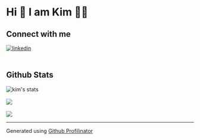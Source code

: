 <!-- <div>
<img src="https://rishavanand.github.io/static/images/greetings.gif" align="center" style="width: 60%" />
</div>  -->

# Hi 👋 I am Kim 👨‍💻

<!-- ### <div>- 💼 [Portfolio](https://kimfom01.github.io/portfolio/) </div>   -->
<!-- ### <div>- 📜 [Resume](https://kimfom01.github.io/resume/Kim_Fom_Resume.pdf) </div> -->

## Connect with me  
<div>
  <!-- <a href="https://github.com/kimfom01" target="_blank">
  <img src=https://img.shields.io/badge/github-%2324292e.svg?&style=for-the-badge&logo=github&logoColor=white alt=github style="margin-bottom: 5px;" />
  </a>
  <a href="https://twitter.com/kimographie" target="_blank">
  <img src=https://img.shields.io/badge/twitter-%2300acee.svg?&style=for-the-badge&logo=twitter&logoColor=white alt=twitter style="margin-bottom: 5px;" />
  </a> -->
  <a href="https://linkedin.com/in/kim-fom" target="_blank">
  <img src=https://img.shields.io/badge/linkedin-%231E77B5.svg?&style=for-the-badge&logo=linkedin&logoColor=white alt=linkedin style="margin-bottom: 5px;" />
  </a>  
</div>  

<br/>  

## Github Stats  
<div>
  <img align="center" src="https://github-readme-stats.vercel.app/api?username=kimfom01&count_private=true&show_icons=true&theme=midnight-purple&locale=en" alt="kim's stats">
</div>  

<br/>  

<div>
  <img src="https://github-readme-stats.vercel.app/api/top-langs/?username=kimfom01&layout=compact&theme=midnight-purple&locale=en&langs_count=10&hide=jupyter-notebook" />
</div>  

<br/>  

<div>
  <img src="https://komarev.com/ghpvc/?username=kimfom01&&style=flat-square" />
</div>  

----
<div>Generated using <a href="https://profilinator.rishav.dev/" target="_blank">Github Profilinator</a></div>
